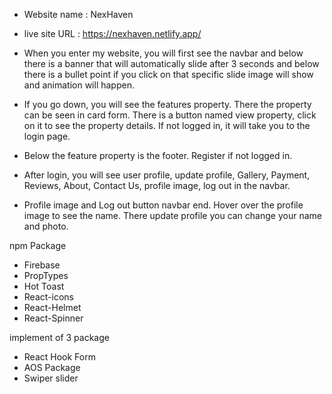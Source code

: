 * Website name : NexHaven
* live site URL : https://nexhaven.netlify.app/

* When you enter my website, you will first see the navbar and below there is a banner that will automatically slide after 3 seconds and below there is a bullet point if you click on that specific slide image will show and animation will happen.  

* If you go down, you will see the features property.  There the property can be seen in card form.  There is a button named view property, click on it to see the property details.  If not logged in, it will take you to the login page.  

* Below the feature property is the footer.  Register if not logged in.  

* After login, you will see user profile, update profile, Gallery, Payment, Reviews, About, Contact Us, profile image, log out in the navbar.  

* Profile image and Log out button navbar end.  Hover over the profile image to see the name. There update profile you can change your name and photo.


npm Package
* Firebase
* PropTypes
* Hot Toast
* React-icons
* React-Helmet
* React-Spinner

implement of 3 package
* React Hook Form
* AOS Package
* Swiper slider